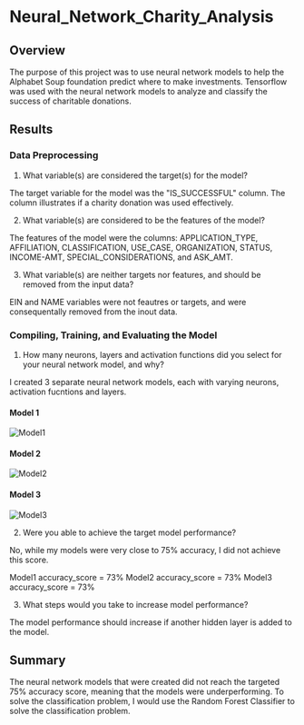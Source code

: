 # Neural_Network_Charity_Analysis

## Overview

The purpose of this project was to use neural network models to help the Alphabet Soup foundation predict where to make investments. Tensorflow was used with the neural network models to analyze and classify the success of charitable donations.

## Results

### Data Preprocessing

1. What variable(s) are considered the target(s) for the model?

  The target variable for the model was the "IS_SUCCESSFUL" column. The column illustrates if a charity donation was used effectively.

2. What variable(s) are considered to be the features of the model?

  The features of the model were the columns: APPLICATION_TYPE, AFFILIATION, CLASSIFICATION, USE_CASE, ORGANIZATION, STATUS, INCOME-AMT, SPECIAL_CONSIDERATIONS, and      ASK_AMT.

3. What variable(s) are neither targets nor features, and should be removed from the input data?

  EIN and NAME variables were not feautres or targets, and were consequentally removed from the inout data.

### Compiling, Training, and Evaluating the Model

1. How many neurons, layers and activation functions did you select for your neural network model, and why?

  I created 3 separate neural network models, each with varying neurons, activation fucntions and layers.

#### Model 1

![Model1](https://user-images.githubusercontent.com/101427781/196234027-709d6daf-5cd0-45f2-bc69-eb18f834c9d9.png)

#### Model 2

![Model2](https://user-images.githubusercontent.com/101427781/196234059-20063765-19de-4040-b9dd-6a7901215180.png)

#### Model 3

![Model3](https://user-images.githubusercontent.com/101427781/196234096-139c318e-c8f7-463c-bb54-cc3f983e49fc.png)

2. Were you able to achieve the target model performance?

  No, while my models were very close to 75% accuracy, I did not achieve this score.

  Model1 accuracy_score = 73%
  Model2 accuracy_score = 73%
  Model3 accuracy_score = 73%

3. What steps would you take to increase model performance?

  The model performance should increase if another hidden layer is added to the model.

## Summary

The neural network models that were created did not reach the targeted 75% accuracy score, meaning that the models were underperforming. To solve the classification problem, I would use the Random Forest Classifier to solve the classification problem.

